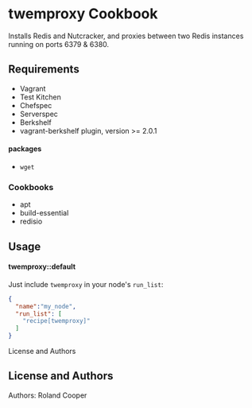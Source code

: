 twemproxy Cookbook
==================
Installs Redis and Nutcracker, and proxies between two Redis instances running on ports 6379 & 6380.

Requirements
------------
* Vagrant
* Test Kitchen
* Chefspec
* Serverspec
* Berkshelf
* vagrant-berkshelf plugin, version >= 2.0.1

#### packages
- `wget`

### Cookbooks
* apt
* build-essential
* redisio

Usage
-----
#### twemproxy::default
Just include `twemproxy` in your node's `run_list`:

```json
{
  "name":"my_node",
  "run_list": [
    "recipe[twemproxy]"
  ]
}
```

License and Authors

License and Authors
-------------------
Authors: Roland Cooper
